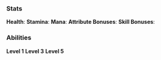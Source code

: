 ### Stats
**Health**: 
**Stamina**:
**Mana**:
**Attribute Bonuses**:
**Skill Bonuses**:

### Abilities
**Level 1**
**Level 3**
**Level 5**
